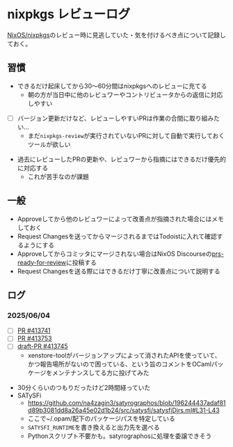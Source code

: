 # nixpkgs レビューログ
[NixOS/nixpkgs](https://github.com/NixOS/nixpkgs)のレビュー時に見逃していた・気を付けるべき点について記録しておく。

## 習慣
- できるだけ起床してから30〜60分間はnixpkgsへのレビューに充てる
    - 朝の方が当日中に他のレビュワーやコントリビュータからの返信に対応しやすい
- [ ] バージョン更新だけなど、レビューしやすいPRは作業の合間に取り組みたい...
    - まだ`nixpkgs-review`が実行されていないPRに対して自動で実行しておくツールが欲しい
- 過去にレビューしたPRの更新や、レビュワーから指摘にはできるだけ優先的に対応する
    - これが苦手なのが課題

## 一般
- Approveしてから他のレビュワーによって改善点が指摘された場合にはメモしておく
- Request Changesを送ってからマージされるまではTodoistに入れて確認するようにする
- Approveしてからコミッタにマージされない場合はNixOS Discourseの[prs-ready-for-review](https://discourse.nixos.org/t/prs-ready-for-review/3032)に投稿する
- Request Changesを送る際にはできるだけ丁寧に改善点について説明する

## ログ

### 2025/06/04
- [ ] [PR #413741](https://github.com/NixOS/nixpkgs/pull/413741)
- [ ] [PR #413753](https://github.com/NixOS/nixpkgs/pull/413753)
- [ ] [draft-PR #413745](https://github.com/NixOS/nixpkgs/pull/413745)
    - xenstore-toolがバージョンアップによって消されたAPIを使っていて、かつ報告場所がないので困っている、という旨のコメントをOCamlパッケージをメンテナンスしてる方に投げてみた
- 30分くらいのつもりだったけど2時間経っていた
- SATySFi
    - https://github.com/na4zagin3/satyrographos/blob/196244437adaf81d89b3081dd8a26a45e02d1b24/src/satysfi/satysfiDirs.ml#L31-L43
    - ここで~/.opam/<ocaml-version>配下のパッケージパスを特定している
    - `SATYSFI_RUNTIME`を書き換えると出力先を選べる
    - Pythonスクリプト不要かも。satyrographosに処理を委譲できそう

